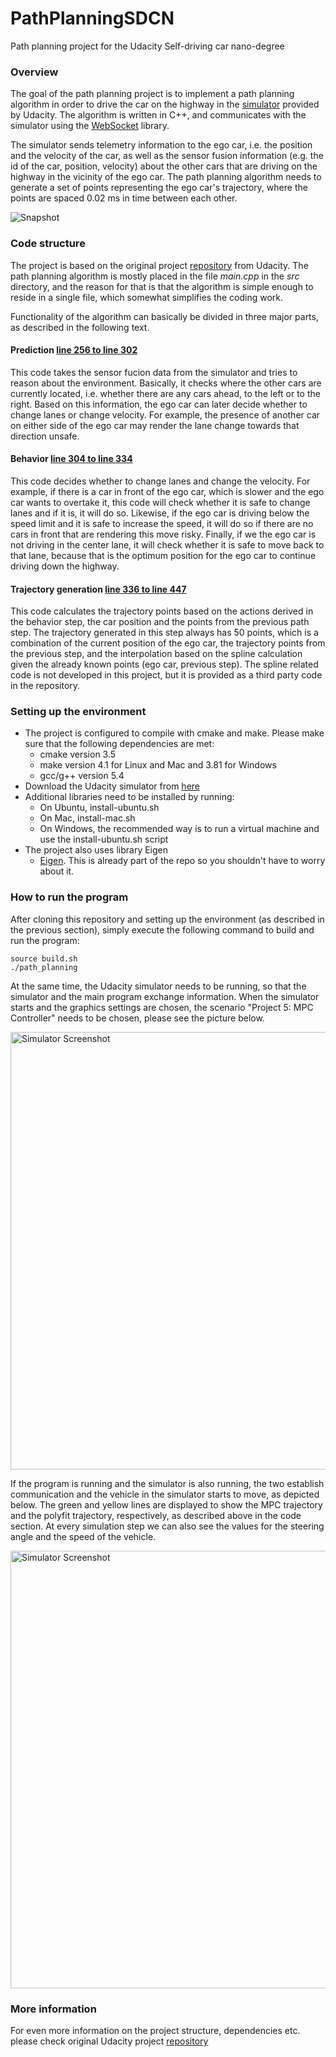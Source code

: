 # PathPlanningSDCN
Path planning project for the Udacity Self-driving car nano-degree

### Overview

The goal of the path planning project is to implement a path planning algorithm in order to drive the car on the highway in the [simulator](https://github.com/udacity/self-driving-car-sim/releases/tag/T3_v1.2) provided by Udacity. The algorithm is written in C++, and communicates with the simulator using the [WebSocket](https://en.wikipedia.org/wiki/WebSocket) library. 

The simulator sends telemetry information to the ego car, i.e. the position and the velocity of the car, as well as the sensor fusion information (e.g. the id of the car, position, velocity) about the other cars that are driving on the highway in the vicinity of the ego car. The path planning algorithm needs to generate a set of points representing the ego car's trajectory, where the points are spaced 0.02 ms in time between each other.

![Snapshot](images/snapshot1.png)

### Code structure

The project is based on the original project [repository](https://github.com/udacity/CarND-Path-Planning-Project) from Udacity. The path planning algorithm is mostly placed in the file _main.cpp_ in the _src_ directory, and the reason for that is that the algorithm is simple enough to reside in a single file, which somewhat simplifies the coding work. 

Functionality of the algorithm can basically be divided in three major parts, as described in the following text. 

#### Prediction [line 256 to line 302](./src/main.cpp#L256)

This code takes the sensor fucion data from the simulator and tries to reason about the environment. Basically, it checks where the other cars are currently located, i.e. whether there are any cars ahead, to the left or to the right. Based on this information, the ego car can later decide whether to change lanes or change velocity. For example, the presence of another car on either side of the ego car may render the lane change towards that direction unsafe. 

#### Behavior [line 304 to line 334](./src/main.cpp#L304)

This code decides whether to change lanes and change the velocity. For example, if there is a car in front of the ego car, which is slower and the ego car wants to overtake it, this code will check whether it is safe to change lanes and if it is, it will do so. Likewise, if the ego car is driving below the speed limit and it is safe to increase the speed, it will do so if there are no cars in front that are rendering this move risky. Finally, if we the ego car is not driving in the center lane, it will check whether it is safe to move back to that lane, because that is the optimum position for the ego car to continue driving down the highway.

#### Trajectory generation [line 336 to line 447](./src/main.cpp#L336)

This code calculates the trajectory points based on the actions derived in the behavior step, the car position and the points from the previous path step. The trajectory generated in this step always has 50 points, which is a combination of the current position of the ego car, the trajectory points from the previous step, and the interpolation based on the spline calculation given the already known points (ego car, previous step). The spline related code is not developed in this project, but it is provided as a third party code in the repository. 

### Setting up the environment 
- The project is configured to compile with cmake and make. Please make sure that the following dependencies are met:
   - cmake version 3.5
   - make version 4.1 for Linux and Mac and 3.81 for Windows
   - gcc/g++ version 5.4
- Download the Udacity simulator from [here](https://github.com/udacity/self-driving-car-sim/releases/)
- Additional libraries need to be installed by running:
   - On Ubuntu, install-ubuntu.sh 
   - On Mac, install-mac.sh
   - On Windows, the recommended way is to run a virtual machine and use the install-ubuntu.sh script
- The project also uses library Eigen 
   - [Eigen](http://eigen.tuxfamily.org/index.php?title=Main_Page). This is already part of the repo so you shouldn't have to worry about it.
   
### How to run the program

After cloning this repository and setting up the environment (as described in the previous section), simply execute the following command to build and run the program:
```
source build.sh
./path_planning
```
At the same time, the Udacity simulator needs to be running, so that the simulator and the main program exchange information. When the simulator starts and the graphics settings are chosen, the scenario "Project 5: MPC Controller" needs to be chosen, please see the picture below. 

<img src="images/sim.png" width="700" alt="Simulator Screenshot" />

If the program is running and the simulator is also running, the two establish communication and the vehicle in the simulator starts to move, as depicted below. The green and yellow lines are displayed to show the MPC trajectory and the polyfit trajectory, respectively, as described above in the code section. At every simulation step we can also see the values for the steering angle and the speed of the vehicle. 

<img src="images/sim2.png" width="700" alt="Simulator Screenshot" />

### More information
For even more information on the project structure, dependencies etc. please check original Udacity project [repository](https://github.com/udacity/CarND-Path-Planning-Project)
